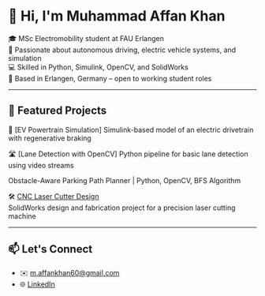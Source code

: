 # 👋 Hi, I'm Muhammad Affan Khan

🎓 MSc Electromobility student at FAU Erlangen  
🔬 Passionate about autonomous driving, electric vehicle systems, and simulation  
💻 Skilled in Python, Simulink, OpenCV, and SolidWorks  
📍 Based in Erlangen, Germany – open to working student roles

---

## 🔧 Featured Projects

🚗 [EV Powertrain Simulation]
Simulink-based model of an electric drivetrain with regenerative braking

🛣️ [Lane Detection with OpenCV] 
Python pipeline for basic lane detection using video streams

Obstacle-Aware Parking Path Planner | Python, OpenCV, BFS Algorithm

🛠️ [CNC Laser Cutter Design](https://github.com/your-username/laser-cutter-design)  
SolidWorks design and fabrication project for a precision laser cutting machine

---

## 📫 Let's Connect
- ✉️ m.affankhan60@gmail.com  
- 🌐 [LinkedIn](https://www.linkedin.com/in/affan-khan-909b4220a)

<!--
**AffanKhan60/Affankhan60** is a ✨ _special_ ✨ repository because its `README.md` (this file) appears on your GitHub profile.

Here are some ideas to get you started:

- 🔭 I’m currently working on ...
- 🌱 I’m currently learning ...
- 👯 I’m looking to collaborate on ...
- 🤔 I’m looking for help with ...
- 💬 Ask me about ...
- 📫 How to reach me: ...
- 😄 Pronouns: ...
- ⚡ Fun fact: ...
-->
